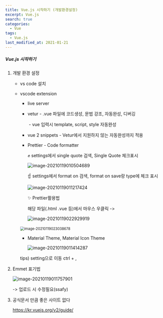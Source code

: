 ```yaml
---
title: Vue.js 시작하기 (개발환경설정)
excerpt: Vue.js
search: true
categories: 
  - Vue
tags: 
  - Vue.js
last_modified_at: 2021-01-21
---
```




##### Vue.js 시작하기



1. 개발 환경 설정

   - vs code 설치

   - vscode extension

     - live server

     - vetur - .vue 파일에 코드생성, 문법 강조, 자동완성, 디버깅

       ​		  - vue 입력시 template, script, style 자동완성

     - vue 2 snippets - Vetur에서 지원하지 않는 자동완성까지 적용

     - Prettier - Code formatter

       &#9994; settings에서 single quote 검색, Single Quote 체크표시

       ![image-20210119010504689](C:\Users\USER\AppData\Roaming\Typora\typora-user-images\image-20210119010504689.png)

       &#9757; settings에서 format on 검색, format on save랑 type에 체크 표시

       ![image-20210119011217424](C:\Users\USER\AppData\Roaming\Typora\typora-user-images\image-20210119011217424.png)

       

       &#10024; Prettier활용법

       해당 파일(.html .vue 등)에서 마우스 우클릭 -> 

       ![image-20210119022929919](C:\Users\USER\AppData\Roaming\Typora\typora-user-images\image-20210119022929919.png)

     
     
     
     ​				<img src="C:\Users\USER\AppData\Roaming\Typora\typora-user-images\image-20210119023038678.png" alt="image-20210119023038678" style="zoom:80%;" />
     
     
     
     - Material Theme, Material Icon Theme
     
       ![image-20210119011414287](C:\Users\USER\AppData\Roaming\Typora\typora-user-images\image-20210119011414287.png)
     
       
     
     tips) setting으로 이동 ctrl + ,
     
     

2. Emmet 표기법

   ![image-20210119011757901](C:\Users\USER\AppData\Roaming\Typora\typora-user-images\image-20210119011757901.png)

   -> 업로드 시 수정필요(ssafy)

   

3. 공식문서 만큼 좋은 사이트 없다

   https://kr.vuejs.org/v2/guide/

   




